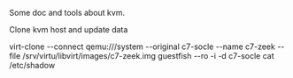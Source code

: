 Some doc and tools about kvm.


Clone kvm host and update data


 virt-clone --connect qemu:///system --original c7-socle --name c7-zeek --file /srv/virtu/libvirt/images/c7-zeek.img
 guestfish --ro -i -d c7-socle  cat /etc/shadow




